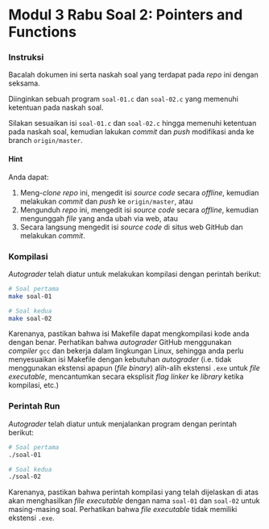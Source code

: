 # Modul 3 Rabu Soal 2: Pointers and Functions

### Instruksi
Bacalah dokumen ini serta naskah soal yang terdapat pada *repo* ini dengan seksama.

Diinginkan sebuah program `soal-01.c` dan `soal-02.c` yang memenuhi ketentuan pada naskah soal. 

Silakan sesuaikan isi `soal-01.c` dan `soal-02.c` hingga memenuhi ketentuan pada naskah soal, kemudian lakukan *commit* dan *push* modifikasi anda ke branch `origin/master`.

#### Hint
Anda dapat:
1. Meng-*clone* *repo* ini, mengedit isi *source code* secara *offline*, kemudian melakukan *commit* dan *push* ke `origin/master`, atau
2. Mengunduh *repo* ini, mengedit isi *source code* secara *offline*, kemudian mengunggah *file* yang anda ubah via web, atau
3. Secara langsung mengedit isi *source code* di situs web GitHub dan melakukan *commit*.

### Kompilasi
*Autograder* telah diatur untuk melakukan kompilasi dengan perintah berikut:

```bash
# Soal pertama
make soal-01

# Soal kedua
make soal-02
```

Karenanya, pastikan bahwa isi Makefile dapat mengkompilasi kode anda dengan benar. Perhatikan bahwa *autograder* GitHub menggunakan *compiler* `gcc` dan bekerja dalam lingkungan Linux, sehingga anda perlu menyesuaikan isi Makefile dengan kebutuhan *autograder* (i.e. tidak menggunakan ekstensi apapun (*file binary*) alih-alih ekstensi `.exe` untuk *file executable*, mencantumkan secara eksplisit *flag linker* ke *library* ketika kompilasi, etc.)

### Perintah Run
*Autograder* telah diatur untuk menjalankan program dengan perintah berikut:

```bash
# Soal pertama
./soal-01

# Soal kedua
./soal-02
```
Karenanya, pastikan bahwa perintah kompilasi yang telah dijelaskan di atas akan menghasilkan *file executable* dengan nama `soal-01` dan `soal-02` untuk masing-masing soal. Perhatikan bahwa *file executable* tidak memiliki ekstensi `.exe`.
